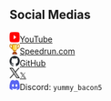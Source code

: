 ## Social Medias

[<img src="/images/YouTube-logo.svg" height="18" width="18" alt title="YouTube">YouTube](https://www.youtube.com/@YummyBacon)  
[<img src="/images/SRC-logo.svg" height="18" width="18" alt title="Speedrun.com">Speedrun.com](https://www.speedrun.com/users/YUMmy_Bacon5)  
<a href="https://github.com/YummyBacon5"><img src="/images/GitHub-logo.svg" height="18" width="18" alt title="GitHub">GitHub</a>  
<a aria-label="X" href="https://x.com/Yummy_Bacon5"><img src="/images/X-logo.svg" height="18" width="18" alt title="𝕏">𝕏</a>  
<img src="/images/Discord-logo.svg" height="18" width="18" alt title="Discord">Discord: `yummy_bacon5`